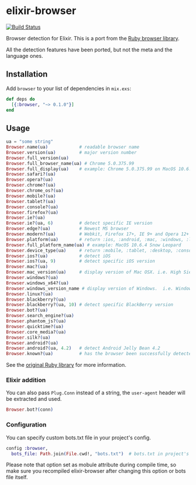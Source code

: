 # elixir-browser

[![Build Status](https://github.com/exit9/elixir-browser.svg?branch=master)](https://github.com/exit9/elixir-browser)

Browser detection for Elixir.
This is a port from the [Ruby browser library](https://github.com/fnando/browser).

All the detection features have been ported, but not the meta and the language ones.

## Installation

Add `browser` to your list of dependencies in `mix.exs`:

```elixir
def deps do
  [{:browser, "~> 0.1.0"}]
end
```

## Usage

```elixir
ua = "some string"
Browser.name(ua)            # readable browser name
Browser.version(ua)         # major version number
Browser.full_version(ua)
Browser.full_browser_name(ua) # Chrome 5.0.375.99
Browser.full_display(ua)    # example: Chrome 5.0.375.99 on MacOS 10.6.4 Snow Leopard
Browser.safari?(ua)
Browser.opera?(ua)
Browser.chrome?(ua)
Browser.chrome_os?(ua)
Browser.mobile?(ua)
Browser.tablet?(ua)
Browser.console?(ua)
Browser.firefox?(ua)
Browser.ie?(ua)
Browser.ie?(ua, 6)          # detect specific IE version
Browser.edge?(ua)           # Newest MS browser
Browser.modern?(ua)         # Webkit, Firefox 17+, IE 9+ and Opera 12+
Browser.platform(ua)        # return :ios, :android, :mac, :windows, :linux or :other
Browser.full_platform_name(ua) # example: MacOS 10.6.4 Snow Leopard
Browser.device_type(ua)     # return :mobile, :tablet, :desktop, :console, :unknown
Browser.ios?(ua)            # detect iOS
Browser.ios?(ua, 9)         # detect specific iOS version
Browser.mac?(ua)
Browser.mac_version(ua)     # display version of Mac OSX. i.e. High Sierra
Browser.windows?(ua)
Browser.windows_x64?(ua)
Browser.windows_version_name # display version of Windows.  i.e. Windows 10
Browser.linux?(ua)
Browser.blackberry?(ua)
Browser.blackberry?(ua, 10) # detect specific BlackBerry version
Browser.bot?(ua)
Browser.search_engine?(ua)
Browser.phantom_js?(ua)
Browser.quicktime?(ua)
Browser.core_media?(ua)
Browser.silk?(ua)
Browser.android?(ua)
Browser.android?(ua, 4.2)   # detect Android Jelly Bean 4.2
Browser.known?(ua)          # has the browser been successfully detected?
```

See the [original Ruby library](https://github.com/fnando/browser) for more information.

### Elixir addition

You can also pass `Plug.Conn` instead of a string, the `user-agent` header will
be extracted and used.

```elixir
Browser.bot?(conn)
```

### Configuration

You can specify custom bots.txt file in your project's config.

```elixir
config :browser,
  bots_file: Path.join(File.cwd!, "bots.txt")  # bots.txt in project's root
```

Please note that option set as mobule attribute during compile time, so make sure you recompiled elixir-browser after changing this option or bots file itself.
